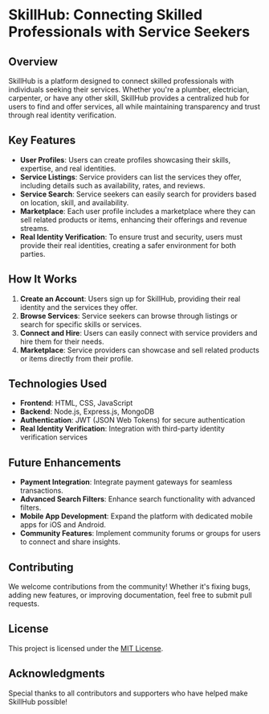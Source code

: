 # SkillHub: Connecting Skilled Professionals with Service Seekers

## Overview

SkillHub is a platform designed to connect skilled professionals with individuals seeking their services. Whether you're a plumber, electrician, carpenter, or have any other skill, SkillHub provides a centralized hub for users to find and offer services, all while maintaining transparency and trust through real identity verification.

## Key Features

- **User Profiles**: Users can create profiles showcasing their skills, expertise, and real identities.
- **Service Listings**: Service providers can list the services they offer, including details such as availability, rates, and reviews.
- **Service Search**: Service seekers can easily search for providers based on location, skill, and availability.
- **Marketplace**: Each user profile includes a marketplace where they can sell related products or items, enhancing their offerings and revenue streams.
- **Real Identity Verification**: To ensure trust and security, users must provide their real identities, creating a safer environment for both parties.

## How It Works

1. **Create an Account**: Users sign up for SkillHub, providing their real identity and the services they offer.
2. **Browse Services**: Service seekers can browse through listings or search for specific skills or services.
3. **Connect and Hire**: Users can easily connect with service providers and hire them for their needs.
4. **Marketplace**: Service providers can showcase and sell related products or items directly from their profile.

## Technologies Used

- **Frontend**: HTML, CSS, JavaScript
- **Backend**: Node.js, Express.js, MongoDB
- **Authentication**: JWT (JSON Web Tokens) for secure authentication
- **Real Identity Verification**: Integration with third-party identity verification services

## Future Enhancements

- **Payment Integration**: Integrate payment gateways for seamless transactions.
- **Advanced Search Filters**: Enhance search functionality with advanced filters.
- **Mobile App Development**: Expand the platform with dedicated mobile apps for iOS and Android.
- **Community Features**: Implement community forums or groups for users to connect and share insights.

## Contributing

We welcome contributions from the community! Whether it's fixing bugs, adding new features, or improving documentation, feel free to submit pull requests.

## License

This project is licensed under the [MIT License](https://opensource.org/licenses/MIT).

## Acknowledgments

Special thanks to all contributors and supporters who have helped make SkillHub possible!
